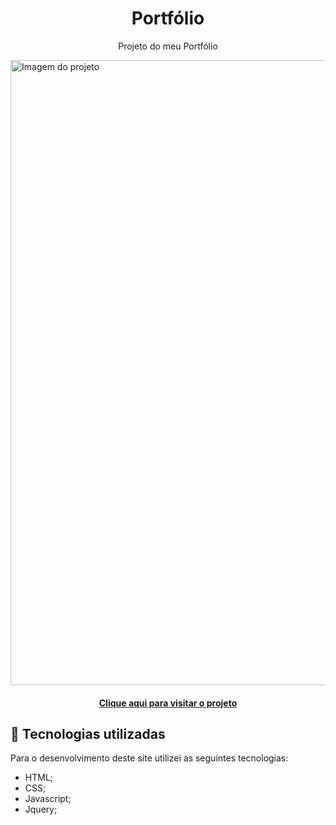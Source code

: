 <h1 align="center">
  Portfólio
</h1>

<p align="center">Projeto do meu Portfólio</p>

<img src="https://github.com/luizeduardodev/portfolio/blob/main/assets/img/resultado-projeto.png" min-width="1000px" max-width="1000px" width="1000px" alt="Imagem do projeto">

<h4 align="center">
  <a href="https://luizeduardodev.netlify.app/">Clique aqui para visitar o projeto</a>
</h4>

## 💼 Tecnologias utilizadas
Para o desenvolvimento deste site utilizei as seguintes tecnologias:

- HTML;
- CSS;
- Javascript;
- Jquery;
